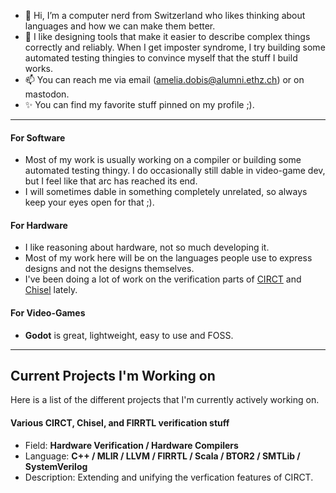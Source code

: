 - 👋 Hi, I’m a computer nerd from Switzerland who likes thinking about languages and how we can make them better.  
- 👀 I like designing tools that make it easier to describe complex things correctly and reliably. When I get imposter syndrome, I try building some automated testing thingies to convince myself that the stuff I build works. 
- 📫 You can reach me via email (amelia.dobis@alumni.ethz.ch) or on mastodon.  
- ✨ You can find my favorite stuff pinned on my profile ;).  
**********************************
#### For Software  
- Most of my work is usually working on a compiler or building some automated testing thingy. I do occasionally still dable in video-game dev, but I feel like that arc has reached its end. 
- I will sometimes dable in something completely unrelated, so always keep your eyes open for that ;).  
  
#### For Hardware  
- I like reasoning about hardware, not so much developing it.
- Most of my work here will be on the languages people use to express designs and not the designs themselves.
- I've been doing a lot of work on the verification parts of [CIRCT](https://github.com/llvm/circt) and [Chisel](https://github.com/chipsalliance/chisel) lately.  
    
#### For Video-Games  
- **Godot** is great, lightweight, easy to use and FOSS.  

**************************************  
## Current Projects I'm Working on  
Here is a list of the different projects that I'm currently actively working on.  

#### Various CIRCT, Chisel, and FIRRTL verification stuff 
  - Field: __Hardware Verification / Hardware Compilers__
  - Language: __C++ / MLIR / LLVM / FIRRTL / Scala / BTOR2 / SMTLib / SystemVerilog__
  - Description: Extending and unifying the verfication features of CIRCT.


<!---
Dobios/Dobios is a ✨ special ✨ repository because its `README.md` (this file) appears on your GitHub profile.
You can click the Preview link to take a look at your changes.
--->
